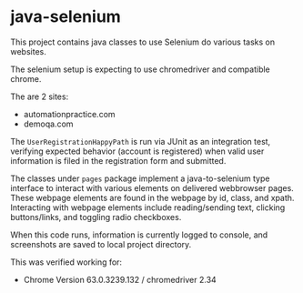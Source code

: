 
# java-selenium

This project contains java classes to use Selenium do various tasks on websites.

The selenium setup is expecting to use chromedriver and compatible chrome.

The are 2 sites:

* automationpractice.com
* demoqa.com

The `UserRegistrationHappyPath` is run via JUnit as an integration test, verifying expected behavior (account is registered) when valid user information is filed in the registration form and submitted.

The classes under `pages` package implement a java-to-selenium type interface to interact with various elements on delivered webbrowser pages.  These webpage elements are found in the webpage by id, class, and xpath.  Interacting with webpage elements include reading/sending text, clicking buttons/links, and toggling radio checkboxes.

When this code runs, information is currently logged to console, and screenshots are saved to local project directory.

This was verified working for:
* Chrome Version 63.0.3239.132 / chromedriver 2.34
